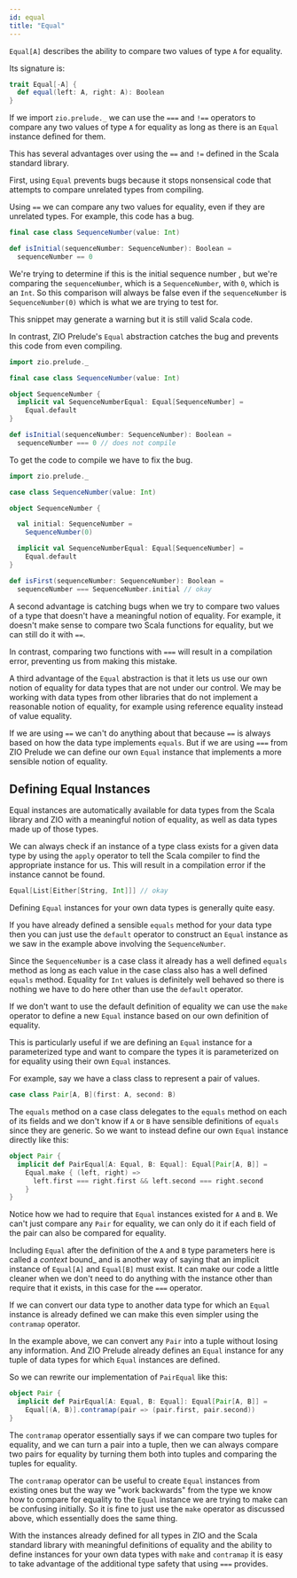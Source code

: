 ```yaml
---
id: equal
title: "Equal"
---
```


`Equal[A]` describes the ability to compare two values of type `A` for equality.

Its signature is:

```scala mdoc
trait Equal[-A] {
  def equal(left: A, right: A): Boolean
}
```

If we import `zio.prelude._` we can use the `===` and `!==` operators to compare any two values of type `A` for equality as long as there is an `Equal` instance defined for them.

This has several advantages over using the `==` and `!=` defined in the Scala standard library.

First, using `Equal` prevents bugs because it stops nonsensical code that attempts to compare unrelated types from compiling.

Using `==` we can compare any two values for equality, even if they are unrelated types. For example, this code has a bug.

```scala mdoc:warn
final case class SequenceNumber(value: Int)

def isInitial(sequenceNumber: SequenceNumber): Boolean =
  sequenceNumber == 0
```

We're trying to determine if this is the initial sequence number , but we're comparing the `sequenceNumber`, which is a `SequenceNumber`, with `0`, which is an `Int`. So this comparison will always be false even if the `sequenceNumber` is `SequenceNumber(0)` which is what we are trying to test for.

This snippet may generate a warning but it is still valid Scala code.

In contrast, ZIO Prelude's `Equal` abstraction catches the bug and prevents this code from even compiling.

```scala mdoc:reset:fail
import zio.prelude._

final case class SequenceNumber(value: Int)

object SequenceNumber {
  implicit val SequenceNumberEqual: Equal[SequenceNumber] =
    Equal.default
}

def isInitial(sequenceNumber: SequenceNumber): Boolean =
  sequenceNumber === 0 // does not compile
```

To get the code to compile we have to fix the bug.

```scala mdoc
import zio.prelude._

case class SequenceNumber(value: Int)

object SequenceNumber {

  val initial: SequenceNumber =
    SequenceNumber(0)

  implicit val SequenceNumberEqual: Equal[SequenceNumber] =
    Equal.default
}

def isFirst(sequenceNumber: SequenceNumber): Boolean =
  sequenceNumber === SequenceNumber.initial // okay
```

A second advantage is catching bugs when we try to compare two values of a type that doesn't have a meaningful notion of equality. For example, it doesn't make sense to compare two Scala functions for equality, but we can still do it with `==`.

In contrast, comparing two functions with `===` will result in a compilation error, preventing us from making this mistake.

A third advantage of the `Equal` abstraction is that it lets us use our own notion of equality for data types that are not under our control. We may be working with data types from other libraries that do not implement a reasonable notion of equality, for example using reference equality instead of value equality.

If we are using `==` we can't do anything about that because `==` is always based on how the data type implements `equals`. But if we are using `===` from ZIO Prelude we can define our own `Equal` instance that implements a more sensible notion of equality.

## Defining Equal Instances

Equal instances are automatically available for data types from the Scala library and ZIO with a meaningful notion of equality, as well as data types made up of those types.

We can always check if an instance of a type class exists for a given data type by using the `apply` operator to tell the Scala compiler to find the appropriate instance for us. This will result in a compilation error if the instance cannot be found.

```scala mdoc
Equal[List[Either[String, Int]]] // okay
```

Defining `Equal` instances for your own data types is generally quite easy.

If you have already defined a sensible `equals` method for your data type then you can just use the `default` operator to construct an `Equal` instance as we saw in the example above involving the `SequenceNumber`.

Since the `SequenceNumber` is a case class it already has a well defined `equals` method as long as each value in the case class also has a well defined `equals` method. Equality for `Int` values is definitely well behaved so there is nothing we have to do here other than use the `default` operator.

If we don't want to use the default definition of equality we can use the `make` operator to define a new `Equal` instance based on our own definition of equality.

This is particularly useful if we are defining an `Equal` instance for a parameterized type and want to compare the types it is parameterized on for equality using their own `Equal` instances.

For example, say we have a class class to represent a pair of values.

```scala mdoc
case class Pair[A, B](first: A, second: B)
```

The `equals` method on a case class delegates to the `equals` method on each of its fields and we don't know if `A` or `B` have sensible definitions of `equals` since they are generic. So we want to instead define our own `Equal` instance directly like this:

```scala mdoc
object Pair {
  implicit def PairEqual[A: Equal, B: Equal]: Equal[Pair[A, B]] =
    Equal.make { (left, right) =>
      left.first === right.first && left.second === right.second
    }
}
```

Notice how we had to require that `Equal` instances existed for `A` and `B`. We can't just compare any `Pair` for equality, we can only do it if each field of the pair can also be compared for equality.

Including `Equal` after the definition of the `A` and `B` type parameters here is called a _context_ bound_ and is another way of saying that an implicit instance of `Equal[A]` and `Equal[B]` must exist. It can make our code a little cleaner when we don't need to do anything with the instance other than require that it exists, in this case for the `===` operator.

If we can convert our data type to another data type for which an `Equal` instance is already defined we can make this even simpler using the `contramap` operator.

In the example above, we can convert any `Pair` into a tuple without losing any information. And ZIO Prelude already defines an `Equal` instance for any tuple of data types for which `Equal` instances are defined.

So we can rewrite our implementation of `PairEqual` like this:

```scala mdoc:nest
object Pair {
  implicit def PairEqual[A: Equal, B: Equal]: Equal[Pair[A, B]] =
    Equal[(A, B)].contramap(pair => (pair.first, pair.second))
}
```

The `contramap` operator essentially says if we can compare two tuples for equality, and we can turn a pair into a tuple, then we can always compare two pairs for equality by turning them both into tuples and comparing the tuples for equality.

The `contramap` operator can be useful to create `Equal` instances from existing ones but the way we "work backwards" from the type we know how to compare for equality to the `Equal` instance we are trying to make can be confusing initially. So it is fine to just use the `make` operator as discussed above, which essentially does the same thing.

With the instances already defined for all types in ZIO and the Scala standard library with meaningful definitions of equality and the ability to define instances for your own data types with `make` and `contramap` it is easy to take advantage of the additional type safety that using `===` provides.
